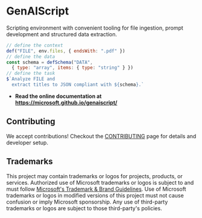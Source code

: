# GenAIScript

Scripting environment with convenient tooling for file ingestion, prompt development and structured data extraction.

```js
// define the context
def("FILE", env.files, { endsWith: ".pdf" })
// define the data
const schema = defSchema("DATA",
  { type: "array", items: { type: "string" } })
// define the task
$`Analyze FILE and
  extract titles to JSON compliant with ${schema}.`
```

-   **Read the online documentation at https://microsoft.github.io/genaiscript/**

## Contributing

We accept contributions! Checkout the [CONTRIBUTING](./CONTRIBUTING.md) page for details and developer setup.

## Trademarks

This project may contain trademarks or logos for projects, products, or services. Authorized use of Microsoft
trademarks or logos is subject to and must follow
[Microsoft's Trademark & Brand Guidelines](https://www.microsoft.com/en-us/legal/intellectualproperty/trademarks/usage/general).
Use of Microsoft trademarks or logos in modified versions of this project must not cause confusion or imply Microsoft sponsorship.
Any use of third-party trademarks or logos are subject to those third-party's policies.
